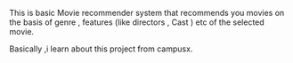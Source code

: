 This is basic Movie recommender system that recommends you movies on the basis of genre , features (like directors , Cast ) etc of the selected movie.

Basically ,i learn about this project  from campusx.
